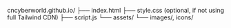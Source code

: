 cncyberworld.github.io/
├── index.html
├── style.css (optional, if not using full Tailwind CDN)
├── script.js
└── assets/
    └── images/, icons/
